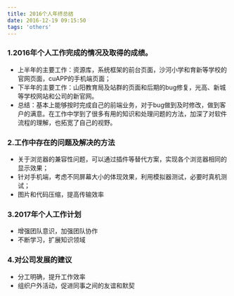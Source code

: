 ```yaml
---
title: 2016个人年终总结
date: 2016-12-19 09:15:50
tags: 'others'
---
```

### 1.2016年个人工作完成的情况及取得的成绩。
<!--more-->
- 上半年的主要工作：资源库，系统框架的前台页面，沙河小学和育新等学校的官网页面，cuAPP的手机端页面；  
- 下半年的主要工作：山阳教育局及站群的页面和后期的bug修复，光高、新城等学校网站和公司的新官网。  
- 总结：基本上能够按时完成自己的前端业务，对于bug做到及时修改，做到客户的满意。在工作中学到了很多有用的知识和处理问题的方法，加深了对软件流程的理解，也拓宽了自己的视野。

### 2.工作中存在的问题及解决的方法
- 关于浏览器的兼容性问题，可以通过插件等替代方案，实现各个浏览器相同的显示效果；
- 针对手机端，考虑不同屏幕大小的体现效果，利用模拟器测试，必要时真机测试；
- 图片和代码压缩，提高传输效率

### 3.2017年个人工作计划
- 增强团队意识，加强团队协作
- 不断学习，扩展知识领域

### 4.对公司发展的建议
- 分工明确，提升工作效率
- 组织户外活动，促进同事之间的友谊和默契
